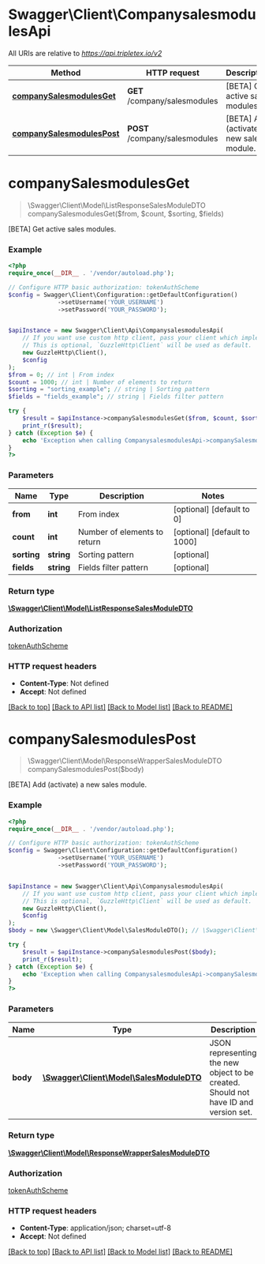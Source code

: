 # Swagger\Client\CompanysalesmodulesApi

All URIs are relative to *https://api.tripletex.io/v2*

Method | HTTP request | Description
------------- | ------------- | -------------
[**companySalesmodulesGet**](CompanysalesmodulesApi.md#companySalesmodulesGet) | **GET** /company/salesmodules | [BETA] Get active sales modules.
[**companySalesmodulesPost**](CompanysalesmodulesApi.md#companySalesmodulesPost) | **POST** /company/salesmodules | [BETA] Add (activate) a new sales module.


# **companySalesmodulesGet**
> \Swagger\Client\Model\ListResponseSalesModuleDTO companySalesmodulesGet($from, $count, $sorting, $fields)

[BETA] Get active sales modules.



### Example
```php
<?php
require_once(__DIR__ . '/vendor/autoload.php');

// Configure HTTP basic authorization: tokenAuthScheme
$config = Swagger\Client\Configuration::getDefaultConfiguration()
              ->setUsername('YOUR_USERNAME')
              ->setPassword('YOUR_PASSWORD');


$apiInstance = new Swagger\Client\Api\CompanysalesmodulesApi(
    // If you want use custom http client, pass your client which implements `GuzzleHttp\ClientInterface`.
    // This is optional, `GuzzleHttp\Client` will be used as default.
    new GuzzleHttp\Client(),
    $config
);
$from = 0; // int | From index
$count = 1000; // int | Number of elements to return
$sorting = "sorting_example"; // string | Sorting pattern
$fields = "fields_example"; // string | Fields filter pattern

try {
    $result = $apiInstance->companySalesmodulesGet($from, $count, $sorting, $fields);
    print_r($result);
} catch (Exception $e) {
    echo 'Exception when calling CompanysalesmodulesApi->companySalesmodulesGet: ', $e->getMessage(), PHP_EOL;
}
?>
```

### Parameters

Name | Type | Description  | Notes
------------- | ------------- | ------------- | -------------
 **from** | **int**| From index | [optional] [default to 0]
 **count** | **int**| Number of elements to return | [optional] [default to 1000]
 **sorting** | **string**| Sorting pattern | [optional]
 **fields** | **string**| Fields filter pattern | [optional]

### Return type

[**\Swagger\Client\Model\ListResponseSalesModuleDTO**](../Model/ListResponseSalesModuleDTO.md)

### Authorization

[tokenAuthScheme](../../README.md#tokenAuthScheme)

### HTTP request headers

 - **Content-Type**: Not defined
 - **Accept**: Not defined

[[Back to top]](#) [[Back to API list]](../../README.md#documentation-for-api-endpoints) [[Back to Model list]](../../README.md#documentation-for-models) [[Back to README]](../../README.md)

# **companySalesmodulesPost**
> \Swagger\Client\Model\ResponseWrapperSalesModuleDTO companySalesmodulesPost($body)

[BETA] Add (activate) a new sales module.



### Example
```php
<?php
require_once(__DIR__ . '/vendor/autoload.php');

// Configure HTTP basic authorization: tokenAuthScheme
$config = Swagger\Client\Configuration::getDefaultConfiguration()
              ->setUsername('YOUR_USERNAME')
              ->setPassword('YOUR_PASSWORD');


$apiInstance = new Swagger\Client\Api\CompanysalesmodulesApi(
    // If you want use custom http client, pass your client which implements `GuzzleHttp\ClientInterface`.
    // This is optional, `GuzzleHttp\Client` will be used as default.
    new GuzzleHttp\Client(),
    $config
);
$body = new \Swagger\Client\Model\SalesModuleDTO(); // \Swagger\Client\Model\SalesModuleDTO | JSON representing the new object to be created. Should not have ID and version set.

try {
    $result = $apiInstance->companySalesmodulesPost($body);
    print_r($result);
} catch (Exception $e) {
    echo 'Exception when calling CompanysalesmodulesApi->companySalesmodulesPost: ', $e->getMessage(), PHP_EOL;
}
?>
```

### Parameters

Name | Type | Description  | Notes
------------- | ------------- | ------------- | -------------
 **body** | [**\Swagger\Client\Model\SalesModuleDTO**](../Model/SalesModuleDTO.md)| JSON representing the new object to be created. Should not have ID and version set. | [optional]

### Return type

[**\Swagger\Client\Model\ResponseWrapperSalesModuleDTO**](../Model/ResponseWrapperSalesModuleDTO.md)

### Authorization

[tokenAuthScheme](../../README.md#tokenAuthScheme)

### HTTP request headers

 - **Content-Type**: application/json; charset=utf-8
 - **Accept**: Not defined

[[Back to top]](#) [[Back to API list]](../../README.md#documentation-for-api-endpoints) [[Back to Model list]](../../README.md#documentation-for-models) [[Back to README]](../../README.md)

